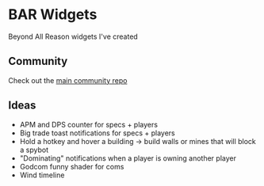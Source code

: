 # BAR Widgets

Beyond All Reason widgets I've created

## Community

Check out the [main community repo](https://github.com/zxbc/BAR_widgets/tree/main)

## Ideas

- APM and DPS counter for specs + players
- Big trade toast notifications for specs + players
- Hold a hotkey and hover a building -> build walls or mines that will block a spybot
- "Dominating" notifications when a player is owning another player
- Godcom funny shader for coms
- Wind timeline
